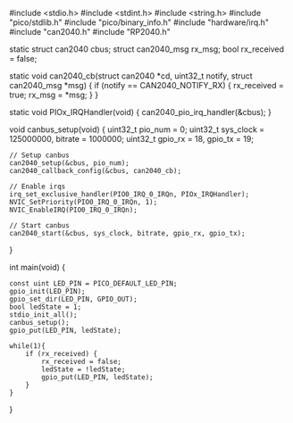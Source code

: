 #include <stdio.h>
#include <stdint.h>
#include <string.h>
#include "pico/stdlib.h"
#include "pico/binary_info.h"
#include "hardware/irq.h"
#include "can2040.h"
#include "RP2040.h"

static struct can2040 cbus;
struct can2040_msg rx_msg;
bool rx_received = false;

static void can2040_cb(struct can2040 *cd, uint32_t notify, struct can2040_msg *msg)
{
    if (notify == CAN2040_NOTIFY_RX) {
    rx_received = true;
    rx_msg = *msg;
  }
}

static void PIOx_IRQHandler(void) {
    can2040_pio_irq_handler(&cbus);
}

void canbus_setup(void) {
    uint32_t pio_num = 0;
    uint32_t sys_clock = 125000000, bitrate = 1000000;
    uint32_t gpio_rx = 18, gpio_tx = 19;

    // Setup canbus
    can2040_setup(&cbus, pio_num);
    can2040_callback_config(&cbus, can2040_cb);

    // Enable irqs
    irq_set_exclusive_handler(PIO0_IRQ_0_IRQn, PIOx_IRQHandler);
    NVIC_SetPriority(PIO0_IRQ_0_IRQn, 1);
    NVIC_EnableIRQ(PIO0_IRQ_0_IRQn);

    // Start canbus
    can2040_start(&cbus, sys_clock, bitrate, gpio_rx, gpio_tx);
}

int main(void) {

    const uint LED_PIN = PICO_DEFAULT_LED_PIN;
    gpio_init(LED_PIN);
    gpio_set_dir(LED_PIN, GPIO_OUT);
    bool ledState = 1;
    stdio_init_all();
    canbus_setup();
    gpio_put(LED_PIN, ledState);

    while(1){
        if (rx_received) {
            rx_received = false;
            ledState = !ledState;
            gpio_put(LED_PIN, ledState);
        }
    }
}



